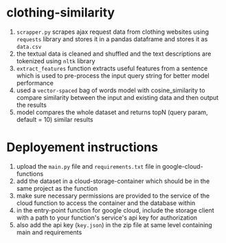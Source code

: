 # clothing-similarity

1. `scrapper.py` scrapes ajax request data from clothing websites using `requests` library and stores it in a pandas dataframe and stores it as `data.csv`
2. the textual data is cleaned and shuffled and the text descriptions are tokenized using `nltk` library
3. `extract_features` function extracts useful features from a sentence which is used to pre-process the input query string for better model performance
4. used a `vector-spaced` bag of words model with cosine_similarity to compare similarity between the input and existing data and then output the results
5. model compares the whole dataset and returns topN (query param, default = 10) similar results

# Deployement instructions

1. upload the `main.py` file and `requirements.txt` file in google-cloud-functions
2. add the dataset in a cloud-storage-container which should be in the same project as the function
3. make sure necessary permissions are provided to the service of the cloud function to access the container and the database within
4. in the entry-point function for google cloud, include the storage client with a path to your function's service's api key for authorization
5. also add the api key (`key.json`) in the zip file at same level containing main and requirements
